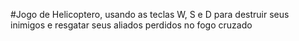 #Jogo de Helicoptero, usando as teclas W, S e D para destruir seus inimigos e resgatar seus aliados perdidos no fogo cruzado
